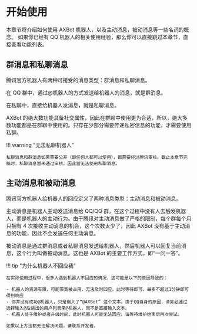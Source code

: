 # 开始使用

本章节将介绍如何使用 AXBot 机器人，以及主动消息，被动消息等一些名词的概念。
如果你已经有 QQ 机器人的相关使用经验，那么你可以直接跳过本章节，直接查看功能列表。

## 群消息和私聊消息

腾讯官方机器人有两种可接受的消息类型：群消息和私聊消息。

在 QQ 群中，通过@机器人的方式发送给机器人的消息，就是群消息。

在私聊中，直接给机器人发消息，就是私聊消息。

AXBot 的绝大数功能具备社交属性，因此在群聊中使用更为合适，所以，绝大多数功能都是在群聊中使用的。只存在少部分需要传递私密信息的功能，才需要使用私聊。

!!! warning "无法私聊机器人"

    私聊消息和群消息如果需要公开（即任何人都可以使用），都需要经过腾讯审核。截止本章节完稿时，私聊消息暂未通过审核，因此暂无法使用私聊消息。

## 主动消息和被动消息

腾讯官方机器人给机器人的回应定义了两种消息类型：主动消息和被动消息。

主动消息是机器人主动发送消息给 QQ/QQ 群，在这个过程中没有人去触发机器人，而是机器人的主动行为。由于腾讯对主动消息做了严格的限制，每个群每个月只拥有 4 次接收主动消息的机会，这个次数太少了，因此 AXBot 没有基于主动消息的功能，因此不会发送任何主动消息。

被动消息是通过群消息或者私聊消息发送给机器人，然后机器人可以回复当前消息，这个行为叫做被动消息。这也是 AXBot 的主要工作方式，即“一问一答”。

!!! tip "为什么机器人不回应我"

    在实际使用过程中，很多人遇到机器人不回应的情况，这可能是以下的原因导致的：

    - 机器人的资源有限，可能带宽被占用，无法及时回应。此时等待即可。最多不超过1分钟即可得到响应
    - 你并没有成功@机器人，只是输入了“@AXBot” 这个文本。由于QQ自身的原因，请务必通过选择输入@后跳出的用户列表来@机器人，而不是直接输入文本。
    - 机器人处于维护或者升级时间，此时机器人可能无法回应。请等待维护结束后再次尝试。

    如果以上方法都无法解决问题，请联系开发者。
